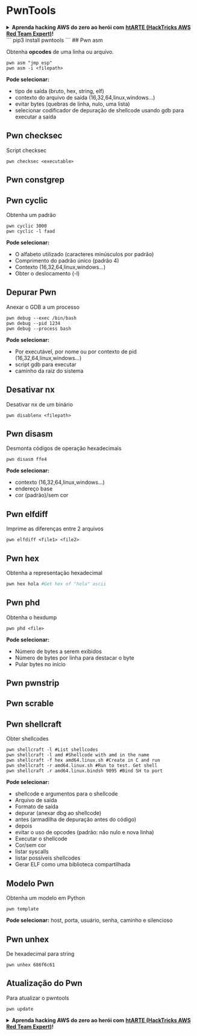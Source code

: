 # PwnTools

<details>

<summary><strong>Aprenda hacking AWS do zero ao herói com</strong> <a href="https://training.hacktricks.xyz/courses/arte"><strong>htARTE (HackTricks AWS Red Team Expert)</strong></a><strong>!</strong></summary>

Outras maneiras de apoiar o HackTricks:

* Se você deseja ver sua **empresa anunciada no HackTricks** ou **baixar o HackTricks em PDF** Verifique os [**PLANOS DE ASSINATURA**](https://github.com/sponsors/carlospolop)!
* Adquira o [**swag oficial PEASS & HackTricks**](https://peass.creator-spring.com)
* Descubra [**A Família PEASS**](https://opensea.io/collection/the-peass-family), nossa coleção exclusiva de [**NFTs**](https://opensea.io/collection/the-peass-family)
* **Junte-se ao** 💬 [**grupo Discord**](https://discord.gg/hRep4RUj7f) ou ao [**grupo telegram**](https://t.me/peass) ou **siga-nos** no **Twitter** 🐦 [**@hacktricks\_live**](https://twitter.com/hacktricks\_live)**.**
* **Compartilhe seus truques de hacking enviando PRs para os** [**HackTricks**](https://github.com/carlospolop/hacktricks) e [**HackTricks Cloud**](https://github.com/carlospolop/hacktricks-cloud) repositórios do github.

</details>
```
pip3 install pwntools
```
## Pwn asm

Obtenha **opcodes** de uma linha ou arquivo.
```
pwn asm "jmp esp"
pwn asm -i <filepath>
```
**Pode selecionar:**

* tipo de saída (bruto, hex, string, elf)
* contexto do arquivo de saída (16,32,64,linux,windows...)
* evitar bytes (quebras de linha, nulo, uma lista)
* selecionar codificador de depuração de shellcode usando gdb para executar a saída

## **Pwn checksec**

Script checksec
```
pwn checksec <executable>
```
## Pwn constgrep

## Pwn cyclic

Obtenha um padrão
```
pwn cyclic 3000
pwn cyclic -l faad
```
**Pode selecionar:**

* O alfabeto utilizado (caracteres minúsculos por padrão)
* Comprimento do padrão único (padrão 4)
* Contexto (16,32,64,linux,windows...)
* Obter o deslocamento (-l)

## Depurar Pwn

Anexar o GDB a um processo
```
pwn debug --exec /bin/bash
pwn debug --pid 1234
pwn debug --process bash
```
**Pode selecionar:**

* Por executável, por nome ou por contexto de pid (16,32,64,linux,windows...)
* script gdb para executar
* caminho da raiz do sistema

## Desativar nx

Desativar nx de um binário
```
pwn disablenx <filepath>
```
## Pwn disasm

Desmonta códigos de operação hexadecimais
```
pwn disasm ffe4
```
**Pode selecionar:**

* contexto (16,32,64,linux,windows...)
* endereço base
* cor (padrão)/sem cor

## Pwn elfdiff

Imprime as diferenças entre 2 arquivos
```
pwn elfdiff <file1> <file2>
```
## Pwn hex

Obtenha a representação hexadecimal
```bash
pwn hex hola #Get hex of "hola" ascii
```
## Pwn phd

Obtenha o hexdump
```
pwn phd <file>
```
**Pode selecionar:**

* Número de bytes a serem exibidos
* Número de bytes por linha para destacar o byte
* Pular bytes no início

## Pwn pwnstrip

## Pwn scrable

## Pwn shellcraft

Obter shellcodes
```
pwn shellcraft -l #List shellcodes
pwn shellcraft -l amd #Shellcode with amd in the name
pwn shellcraft -f hex amd64.linux.sh #Create in C and run
pwn shellcraft -r amd64.linux.sh #Run to test. Get shell
pwn shellcraft .r amd64.linux.bindsh 9095 #Bind SH to port
```
**Pode selecionar:**

* shellcode e argumentos para o shellcode
* Arquivo de saída
* Formato de saída
* depurar (anexar dbg ao shellcode)
* antes (armadilha de depuração antes do código)
* depois
* evitar o uso de opcodes (padrão: não nulo e nova linha)
* Executar o shellcode
* Cor/sem cor
* listar syscalls
* listar possíveis shellcodes
* Gerar ELF como uma biblioteca compartilhada

## Modelo Pwn

Obtenha um modelo em Python
```
pwn template
```
**Pode selecionar:** host, porta, usuário, senha, caminho e silencioso

## Pwn unhex

De hexadecimal para string
```
pwn unhex 686f6c61
```
## Atualização do Pwn

Para atualizar o pwntools
```
pwn update
```
<details>

<summary><strong>Aprenda hacking AWS do zero ao herói com</strong> <a href="https://training.hacktricks.xyz/courses/arte"><strong>htARTE (HackTricks AWS Red Team Expert)</strong></a><strong>!</strong></summary>

Outras maneiras de apoiar o HackTricks:

* Se você deseja ver sua **empresa anunciada no HackTricks** ou **baixar o HackTricks em PDF** Confira os [**PLANOS DE ASSINATURA**](https://github.com/sponsors/carlospolop)!
* Adquira o [**swag oficial PEASS & HackTricks**](https://peass.creator-spring.com)
* Descubra [**A Família PEASS**](https://opensea.io/collection/the-peass-family), nossa coleção exclusiva de [**NFTs**](https://opensea.io/collection/the-peass-family)
* **Junte-se ao** 💬 [**grupo Discord**](https://discord.gg/hRep4RUj7f) ou ao [**grupo telegram**](https://t.me/peass) ou **siga-nos** no **Twitter** 🐦 [**@hacktricks\_live**](https://twitter.com/hacktricks\_live)**.**
* **Compartilhe seus truques de hacking enviando PRs para os** [**HackTricks**](https://github.com/carlospolop/hacktricks) e [**HackTricks Cloud**](https://github.com/carlospolop/hacktricks-cloud) repositórios do github.

</details>
